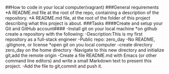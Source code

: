 ##How to code in your local computer(vagrant)
###General requirements
*A README.md file at the root of the repo, containing a description of the repository.
*A README.md file, at the root of the folder of this project describing what this project is about.
###Tasks
####Create and setup your Git and GitHub account####
-Install git on your local machine
*on github create a repository with the following:
-Description:This is my first repository as a full-stack engineer
-Public repo: zero_day
-No README, .gitignore, or license
*open git on you local computer
-create directory zero_day on the home directory
-Navigate to this new directory and initialize git,add the remote origin
-Create a file README.md with Emacs (or other command line editors) and write a small Markdown text to present this project.
-Add the file to git,commit and push it.
